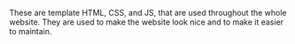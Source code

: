 These are template HTML, CSS, and JS, that are used throughout the whole website. They are used to make the website look nice and to make it easier to maintain.